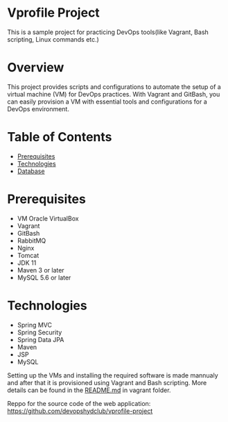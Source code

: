 # Vprofile Project
This is a sample project for practicing DevOps tools(like Vagrant, Bash scripting, Linux commands etc.)

# Overview
This project provides scripts and configurations to automate the setup of a virtual machine (VM) for DevOps practices. With Vagrant and GitBash, you can easily provision a VM with essential tools and configurations for a DevOps environment.

# Table of Contents
- [Prerequisites](#prerequisites)
- [Technologies](#technologies)
- [Database](#database)

# Prerequisites
- VM Oracle VirtualBox
- Vagrant
- GitBash
- RabbitMQ
- Nginx
- Tomcat
- JDK 11
- Maven 3 or later
- MySQL 5.6 or later

# Technologies 
- Spring MVC
- Spring Security
- Spring Data JPA
- Maven
- JSP
- MySQL

Setting up the VMs and installing the required software is made mannualy and after that it is provisioned using Vagrant and Bash scripting. More details can be found in the [README.md](https://github.com/StanevIvan/test-vm-automation/blob/main/vagrant/manual_provisioning/README.md) in vagrant folder.


Reppo for the source code of the web application:
https://github.com/devopshydclub/vprofile-project

